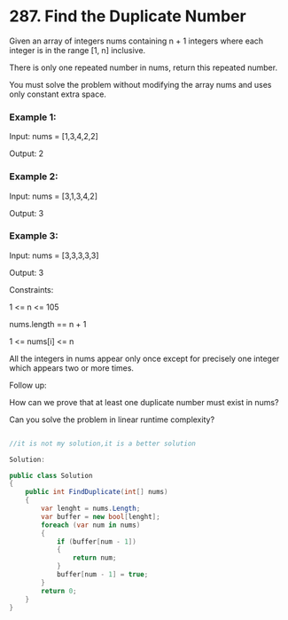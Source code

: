 # 287. Find the Duplicate Number
Given an array of integers nums containing n + 1 integers where each integer is in the range [1, n] inclusive.

There is only one repeated number in nums, return this repeated number.

You must solve the problem without modifying the array nums and uses only constant extra space.

 

### Example 1:

Input: nums = [1,3,4,2,2]

Output: 2
### Example 2:

Input: nums = [3,1,3,4,2]

Output: 3
### Example 3:

Input: nums = [3,3,3,3,3]

Output: 3
 

Constraints:

1 <= n <= 105

nums.length == n + 1

1 <= nums[i] <= n

All the integers in nums appear only once except for precisely one integer which appears two or more times.
 

Follow up:

How can we prove that at least one duplicate number must exist in nums?

Can you solve the problem in linear runtime complexity?

```csharp

//it is not my solution,it is a better solution

Solution:

public class Solution 
{
    public int FindDuplicate(int[] nums)
    {
        var lenght = nums.Length;
        var buffer = new bool[lenght];
        foreach (var num in nums)
        {
            if (buffer[num - 1])
            {
                return num;
            }
            buffer[num - 1] = true;
        }
        return 0;
    }
}

```

